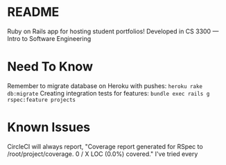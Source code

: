 # README

Ruby on Rails app for hosting student portfolios! Developed in CS 3300 — Intro to Software Engineering

# Need To Know

Remember to migrate database on Heroku with pushes: `heroku rake db:migrate`
Creating integration tests for features: `bundle exec rails g rspec:feature projects`

# Known Issues

CircleCI will always report, "Coverage report generated for RSpec to /root/project/coverage. 0 / X LOC (0.0%) covered." I've tried every 

<!--This README would normally document whatever steps are necessary to get the
application up and running.

Things you may want to cover:

* Ruby version

* System dependencies

* Configuration

* Database creation

* Database initialization

* How to run the test suite

* Services (job queues, cache servers, search engines, etc.)

* Deployment instructions

* ...-->
